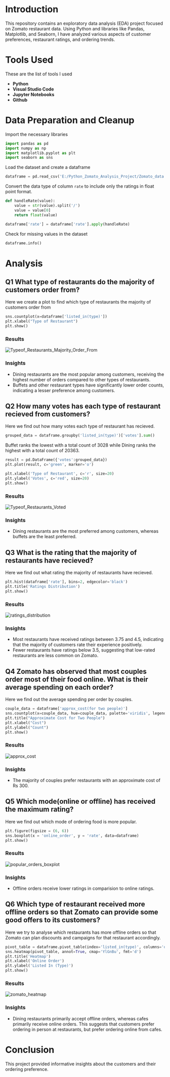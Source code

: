 # Introduction
This repository contains an exploratory data analysis (EDA) project focused on Zomato restaurant data. Using Python and libraries like Pandas, Matplotlib, and Seaborn, I have analyzed various aspects of customer preferences, restaurant ratings, and ordering trends.

# Tools Used
These are the list of tools I used

- **Python**
- **Visual Studio Code**
- **Jupyter Notebooks**
- **Github**

# Data Preparation and Cleanup
Import the necessary libraries

```Python
import pandas as pd
import numpy as np
import matplotlib.pyplot as plt
import seaborn as sns
```

Load the dataset and create a dataframe
```Python
dataframe = pd.read_csv('E:/Python_Zomato_Analysis_Project/Zomato_data.csv')
```

Convert the data type of column `rate` to include only the ratings in float point format.
```Python
def handleRate(value):
    value = str(value).split('/')
    value = value[0]
    return float(value)

dataframe['rate'] = dataframe['rate'].apply(handleRate)
```

Check for missing values in the dataset
```Python
dataframe.info()
```

# Analysis
## Q1 What type of restaurants do the majority of customers order from?
Here we create a plot to find which type of restaurants the majority of customers order from

```Python
sns.countplot(x=dataframe['listed_in(type)'])
plt.xlabel("Type of Restaurant")
plt.show()
```
### Results
![Typeof_Restaurants_Majority_Order_From](images\restaurant_types.png)

### Insights
- Dining restaurants are the most popular among customers, receiving the highest number of orders compared to other types of restaurants.
- Buffets and other restaurant types have significantly lower order counts, indicating a lesser preference among customers.


## Q2 How many votes has each type of restaurant recieved from customers?
Here we find out how many votes each type of restaurant has recieved.

```Python
grouped_data = dataframe.groupby('listed_in(type)')['votes'].sum()
```
Buffet ranks the lowest with a total count of 3028 while Dining ranks the highest with a total count of 20363.

```Python
result = pd.DataFrame({'votes':grouped_data})
plt.plot(result, c='green', marker='o')

plt.xlabel('Type of Restaurant', c='r', size=20)
plt.ylabel('Votes', c='red', size=20)
plt.show()
```

### Results
![Typeof_Restaurants_Voted](images\restaurant_votes.png)

### Insights
- Dining restaurants are the most preferred among customers, whereas buffets are the least preferred.

## Q3 What is the rating that the majority of restaurants have recieved?
Here we find out what rating the majority of restaurants have recieved.

```Python
plt.hist(dataframe['rate'], bins=2, edgecolor='black')
plt.title('Ratings Distribution')
plt.show()
```

### Results
![ratings_distribution](images\ratings_distribution.png)

### Insights
- Most restaurants have received ratings between 3.75 and 4.5, indicating that the majority of customers rate their experience positively.
- Fewer restaurants have ratings below 3.5, suggesting that low-rated restaurants are less common on Zomato.

## Q4 Zomato has observed that most couples order most of their food online. What is their average spending on each order?
Here we find out the average spending per order by couples.

```Python
couple_data = dataframe['approx_cost(for two people)']
sns.countplot(x=couple_data, hue=couple_data, palette='viridis', legend=False)
plt.title("Approximate Cost for Two People")
plt.xlabel("Cost")
plt.ylabel("Count")
plt.show()
```

### Results
![approx_cost](images\approx_cost_per_couple.png)

### Insights
- The majority of couples prefer restaurants with an approximate cost of Rs 300.

## Q5 Which mode(online or offline) has received the maximum rating?
Here we find out which mode of ordering food is more popular.

```Python
plt.figure(figsize = (6, 6))
sns.boxplot(x = 'online_order', y = 'rate', data=dataframe)
plt.show()
```

### Results
![popular_orders_boxplot](images\popular_orders_boxplot.png)

### Insights
- Offline orders receive lower ratings in comparision to online ratings.

## Q6 Which type of restaurant received more offline orders so that Zomato can provide some good offers to its customers?
Here we try to analyse which restaurants has more offline orders so that Zomato can plan discounts and campaigns for that restaurant accordingly.

```Python
pivot_table = dataframe.pivot_table(index='listed_in(type)', columns='online_order', aggfunc='size', fill_value=0)
sns.heatmap(pivot_table, annot=True, cmap='YlGnBu', fmt='d')
plt.title('Heatmap')
plt.xlabel('Online Order')
plt.ylabel('Listed In (Type)')
plt.show()
```

### Results
![zomato_heatmap](images\zomato_heatmap.png)

### Insights
- Dining restaurants primarily accept offline orders, whereas cafes primarily receive online orders. This suggests that customers prefer ordering in person at restaurants, but prefer ordering online from cafes.

# Conclusion
This project provided informative insights about the customers and their ordering preference.